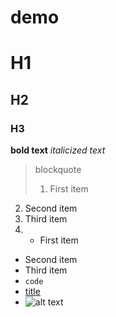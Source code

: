 # demo
# H1
## H2
### H3
**bold text**
*italicized text*
> blockquote
> 1. First item
2. Second item
3. Third item
4. - First item
- Second item
- Third item
- `code`
- [title](https://www.example.com)
- ![alt text](image.jpg)
